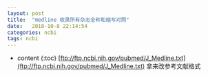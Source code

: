 ```yaml
---
layout: post
title:  "medline 收录所有杂志全称和缩写对照"
date:   2018-10-8 22:14:54
categories: ncbi
tags: ncbi
---
```


* content
{:toc}
[ftp://ftp.ncbi.nih.gov/pubmed/J_Medline.txt](ftp://ftp.ncbi.nih.gov/pubmed/J_Medline.txt)
拿来改参考文献格式